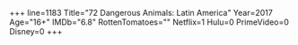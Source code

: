 +++
line=1183
Title="72 Dangerous Animals: Latin America"
Year=2017
Age="16+"
IMDb="6.8"
RottenTomatoes=""
Netflix=1
Hulu=0
PrimeVideo=0
Disney=0
+++

